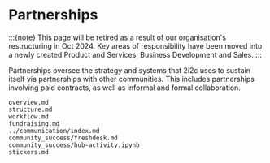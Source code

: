 # Partnerships

:::{note}
This page will be retired as a result of our organisation's restructuring in Oct 2024.
Key areas of responsibility have been moved into a newly created Product and Services, Business Development and Sales.
:::

Partnerships oversee the strategy and systems that 2i2c uses to sustain itself via partnerships with other communities.
This includes partnerships involving paid contracts, as well as informal and formal collaboration.

```{toctree}
overview.md
structure.md
workflow.md
fundraising.md
../communication/index.md
community_success/freshdesk.md
community_success/hub-activity.ipynb
stickers.md
```
